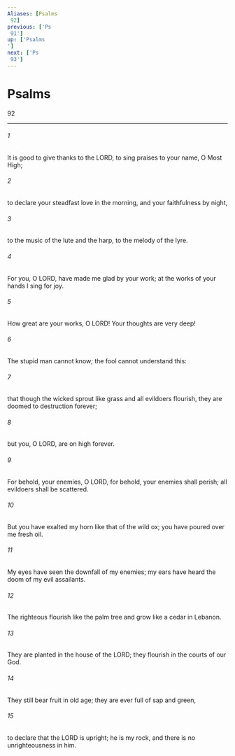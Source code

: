 ```yaml
---
Aliases: [Psalms 92]
previous: ['Ps 91']
up: ['Psalms']
next: ['Ps 93']
---
```

# Psalms 92

***
 

###### 1 
It is good to give thanks to the LORD,  to sing praises to your name, O Most High;   

###### 2 
to declare your steadfast love in the morning,  and your faithfulness by night,   

###### 3 
to the music of the lute and the harp,  to the melody of the lyre.   

###### 4 
For you, O LORD, have made me glad by your work;  at the works of your hands I sing for joy.  

###### 5 
How great are your works, O LORD!  Your thoughts are very deep!   

###### 6 
The stupid man cannot know;  the fool cannot understand this:   

###### 7 
that though the wicked sprout like grass  and all evildoers flourish,  they are doomed to destruction forever;   

###### 8 
but you, O LORD, are on high forever.   

###### 9 
For behold, your enemies, O LORD,  for behold, your enemies shall perish;  all evildoers shall be scattered.  

###### 10 
But you have exalted my horn like that of the wild ox;  you have poured over me fresh oil.   

###### 11 
My eyes have seen the downfall of my enemies;  my ears have heard the doom of my evil assailants.  

###### 12 
The righteous flourish like the palm tree  and grow like a cedar in Lebanon.   

###### 13 
They are planted in the house of the LORD;  they flourish in the courts of our God.   

###### 14 
They still bear fruit in old age;  they are ever full of sap and green,   

###### 15 
to declare that the LORD is upright;  he is my rock, and there is no unrighteousness in him.
